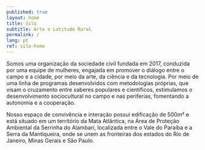 ```yaml
---
published: true
layout: home
title: Silo
subtitle: Arte e Latitude Rural
permalink: /
lang: pt
ref: silo-home
---
```

Somos uma organização da sociedade civil fundada em 2017, conduzida por uma equipe de mulheres, engajada em promover o diálogo entre o campo e a cidade, por meio da arte, da ciência e da tecnologia. Por meio de uma linha de programas desenvolvidos com metodologias próprias, que visam o cruzamento entre saberes populares e científicos, estimulamos o desenvolvimento sociocultural no campo e nas periferias, fomentando a autonomia e a cooperação.  

Nosso espaço de convivência e interação possui edificação de 500m² e está situado em um território da Mata Atlântica, na Área de Proteção Ambiental da Serrinha do Alambari, localizada entre o Vale do Paraíba e a Serra da Mantiqueira, onde se unem as fronteiras dos estados do Rio de Janeiro, Minas Gerais e São Paulo.  

